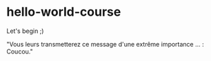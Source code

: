 # hello-world-course
Let's begin ;)

"Vous leurs transmetterez ce message d'une extrême importance ... : Coucou."
